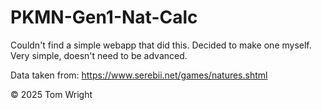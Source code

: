 # PKMN-Gen1-Nat-Calc

Couldn't find a simple webapp that did this. Decided to make one myself.
Very simple, doesn't need to be advanced.

Data taken from: https://www.serebii.net/games/natures.shtml

© 2025 Tom Wright